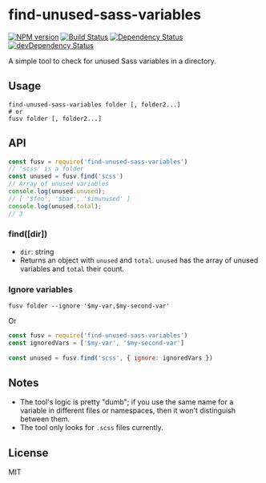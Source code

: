 # find-unused-sass-variables

[![NPM version](https://img.shields.io/npm/v/find-unused-sass-variables.svg)](https://www.npmjs.com/package/find-unused-sass-variables)
[![Build Status](https://img.shields.io/travis/XhmikosR/find-unused-sass-variables/master.svg)](https://travis-ci.org/XhmikosR/find-unused-sass-variables)
[![Dependency Status](https://img.shields.io/david/XhmikosR/find-unused-sass-variables.svg)](https://david-dm.org/XhmikosR/find-unused-sass-variables)
[![devDependency Status](https://img.shields.io/david/dev/XhmikosR/find-unused-sass-variables.svg)](https://david-dm.org/XhmikosR/find-unused-sass-variables#info=devDependencies)

A simple tool to check for unused Sass variables in a directory.

## Usage

```shell
find-unused-sass-variables folder [, folder2...]
# or
fusv folder [, folder2...]
```

## API

```js
const fusv = require('find-unused-sass-variables')
// 'scss' is a folder
const unused = fusv.find('scss')
// Array of unused variables
console.log(unused.unused);
// [ '$foo', '$bar', '$imunused' ]
console.log(unused.total);
// 3
```

### find([dir])

* `dir`: string
* Returns an object with `unused` and `total`. `unused` has the array of unused variables and `total` their count.

### Ignore variables

```shell
fusv folder --ignore '$my-var,$my-second-var'
```
Or

```js
const fusv = require('find-unused-sass-variables')
const ignoredVars = ['$my-var', '$my-second-var']
  
const unused = fusv.find('scss', { ignore: ignoredVars })
```


## Notes

* The tool's logic is pretty "dumb"; if you use the same name for a variable in different files or namespaces,
  then it won't distinguish between them.
* The tool only looks for `.scss` files currently.

## License

MIT

